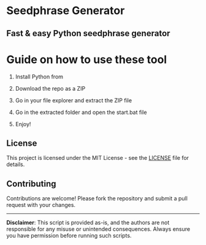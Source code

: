 # Seedphrase Generator             
              
## Fast & easy Python seedphrase generator                 
                      
# Guide on how to use these tool                    
                  
1. Install Python from                    
         
2. Download the repo as a ZIP              
            
3. Go in your file explorer and extract the ZIP file            
                     
4. Go in the extracted folder and open the start.bat file           
                   
5. Enjoy!                
                      
## License                       
             
This project is licensed under the MIT License - see the [LICENSE](LICENSE) file for details.                         
         
## Contributing          
             
Contributions are welcome! Please fork the repository and submit a pull request with your changes.               
               
---             
                   
**Disclaimer**: This script is provided as-is, and the authors are not responsible for any misuse or unintended consequences. Always ensure you have permission before running such scripts.                 